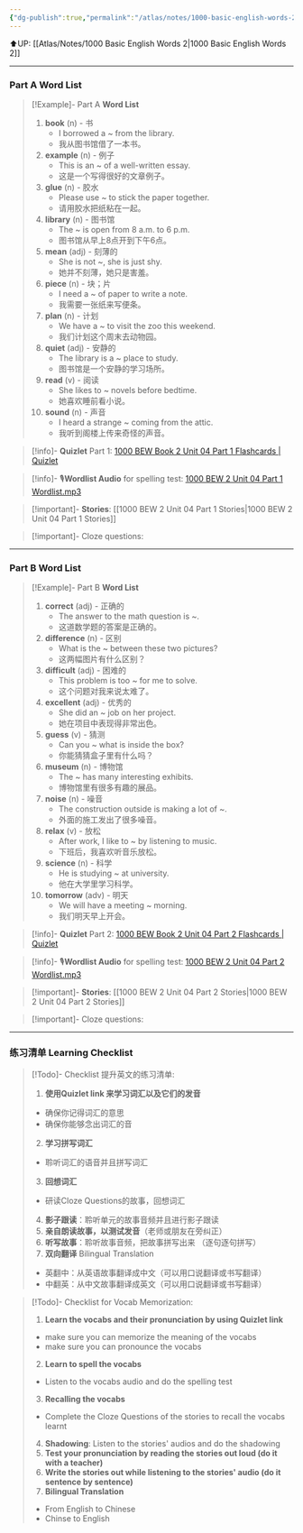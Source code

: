 ```yaml
---
{"dg-publish":true,"permalink":"/atlas/notes/1000-basic-english-words-2-unit-04/"}
---
```


⬆️UP: [[Atlas/Notes/1000 Basic English Words 2\|1000 Basic English Words 2]]

---
### Part A Word List


> [!Example]- Part A **Word List**
> 1. **book** (n) - 书
>     - I borrowed a ~ from the library.
>     - 我从图书馆借了一本书。
> 2. **example** (n) - 例子
>     - This is an ~ of a well-written essay.
>     - 这是一个写得很好的文章例子。
> 3. **glue** (n) - 胶水
>     - Please use ~ to stick the paper together.
>     - 请用胶水把纸粘在一起。
> 4. **library** (n) - 图书馆
>     - The ~ is open from 8 a.m. to 6 p.m.
>     - 图书馆从早上8点开到下午6点。
> 5. **mean** (adj) - 刻薄的
>     - She is not ~, she is just shy.
>     - 她并不刻薄，她只是害羞。
> 6. **piece** (n) - 块；片
>     - I need a ~ of paper to write a note.
>     - 我需要一张纸来写便条。
> 7. **plan** (n) - 计划
>     - We have a ~ to visit the zoo this weekend.
>     - 我们计划这个周末去动物园。
> 8. **quiet** (adj) - 安静的
>     - The library is a ~ place to study.
>     - 图书馆是一个安静的学习场所。
> 9. **read** (v) - 阅读
>     - She likes to ~ novels before bedtime.
>     - 她喜欢睡前看小说。
> 10. **sound** (n) - 声音
>     - I heard a strange ~ coming from the attic.
>     - 我听到阁楼上传来奇怪的声音。


> [!info]- **Quizlet** Part 1: [1000 BEW Book 2 Unit 04 Part 1 Flashcards | Quizlet](https://quizlet.com/my/980231588/1000-bew-book-2-unit-04-part-1-flash-cards/?i=1vbzw5&x=1jqt)

> [!info]- 🎙️**Wordlist Audio** for spelling test: [1000 BEW 2 Unit 04 Part 1 Wordlist.mp3]()

> [!important]- **Stories**: [[1000 BEW 2 Unit 04 Part 1 Stories\|1000 BEW 2 Unit 04 Part 1 Stories]]

> [!important]- Cloze questions: 

---
### Part B Word List 


 >[!Example]- Part B **Word List**
> 1. **correct** (adj) - 正确的
>     - The answer to the math question is ~.
>     - 这道数学题的答案是正确的。
> 2. **difference** (n) - 区别
>     - What is the ~ between these two pictures?
>     - 这两幅图片有什么区别？
> 3. **difficult** (adj) - 困难的
>     - This problem is too ~ for me to solve.
>     - 这个问题对我来说太难了。
> 4. **excellent** (adj) - 优秀的
>     - She did an ~ job on her project.
>     - 她在项目中表现得非常出色。
> 5. **guess** (v) - 猜测
>     - Can you ~ what is inside the box?
>     - 你能猜猜盒子里有什么吗？
> 6. **museum** (n) - 博物馆
>     - The ~ has many interesting exhibits.
>     - 博物馆里有很多有趣的展品。
> 7. **noise** (n) - 噪音
>     - The construction outside is making a lot of ~.
>     - 外面的施工发出了很多噪音。
> 8. **relax** (v) - 放松
>     - After work, I like to ~ by listening to music.
>     - 下班后，我喜欢听音乐放松。
> 9. **science** (n) - 科学
>     - He is studying ~ at university.
>     - 他在大学里学习科学。
> 10. **tomorrow** (adv) - 明天
>     - We will have a meeting ~ morning.
>     - 我们明天早上开会。

> [!info]- **Quizlet** Part 2: [1000 BEW Book 2 Unit 04 Part 2 Flashcards | Quizlet](https://quizlet.com/my/980232092/1000-bew-book-2-unit-04-part-2-flash-cards/?i=1vbzw5&x=1jqt)

> [!info]- 🎙️**Wordlist Audio** for spelling test: [1000 BEW 2 Unit 04 Part 2 Wordlist.mp3]()

> [!important]- **Stories**: [[1000 BEW 2 Unit 04 Part 2 Stories\|1000 BEW 2 Unit 04 Part 2 Stories]]

> [!important]- Cloze questions: 

---

### 练习清单 Learning Checklist

> [!Todo]- Checklist 提升英文的练习清单:
> 1. **使用Quizlet link 来学习词汇以及它们的发音** 
>	- 确保你记得词汇的意思 
>	- 确保你能够念出词汇的音 
> 2. **学习拼写词汇** 
>	- 聆听词汇的语音并且拼写词汇 
> 3. **回想词汇**
>	- 研读Cloze Questions的故事，回想词汇 
> 4. **影子跟读**：聆听单元的故事音频并且进行影子跟读 
> 5. **亲自朗读故事，以测试发音**（老师或朋友在旁纠正）
> 6. **听写故事**：聆听故事音频，把故事拼写出来 （逐句逐句拼写）
> 7. **双向翻译** Bilingual Translation 
>	- 英翻中：从英语故事翻译成中文（可以用口说翻译或书写翻译）
>	- 中翻英：从中文故事翻译成英文（可以用口说翻译或书写翻译）

> [!Todo]- Checklist for Vocab Memorization:
> 
> 1. **Learn the vocabs and their pronunciation by using Quizlet link**
>	- make sure you can memorize the meaning of the vocabs
>	- make sure you can pronounce the vocabs
> 2. **Learn to spell the vocabs**
>	- Listen to the vocabs audio and do the spelling test
> 3. **Recalling the vocabs**
>	- Complete the Cloze Questions of the stories to recall the vocabs learnt
> 4. **Shadowing**: Listen to the stories' audios and do the shadowing
> 5. **Test your pronunciation by reading the stories out loud (do it with a teacher)**
> 6. **Write the stories out while listening to the stories' audio (do it sentence by sentence)**
> 7. **Bilingual Translation** 
> 	- From English to Chinese
> 	- Chinse to English


